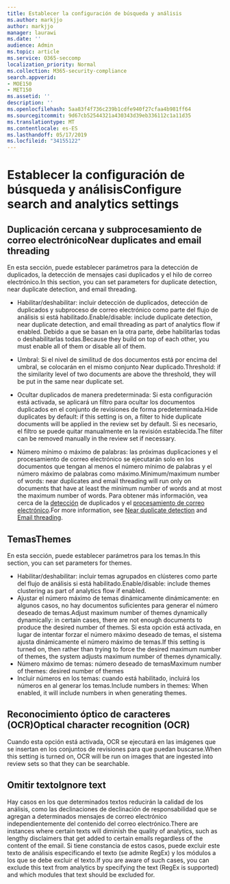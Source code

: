 ```yaml
---
title: Establecer la configuración de búsqueda y análisis
ms.author: markjjo
author: markjjo
manager: laurawi
ms.date: ''
audience: Admin
ms.topic: article
ms.service: O365-seccomp
localization_priority: Normal
ms.collection: M365-security-compliance
search.appverid:
- MOE150
- MET150
ms.assetid: ''
description: ''
ms.openlocfilehash: 5aa83f4f736c239b1cdfe940f27cfaa4b981ff64
ms.sourcegitcommit: 9d67cb52544321a430343d39eb336112c1a11d35
ms.translationtype: MT
ms.contentlocale: es-ES
ms.lasthandoff: 05/17/2019
ms.locfileid: "34155122"
---
```

# <a name="configure-search-and-analytics-settings"></a><span data-ttu-id="bdb82-102">Establecer la configuración de búsqueda y análisis</span><span class="sxs-lookup"><span data-stu-id="bdb82-102">Configure search and analytics settings</span></span>


## <a name="near-duplicates-and-email-threading"></a><span data-ttu-id="bdb82-103">Duplicación cercana y subprocesamiento de correo electrónico</span><span class="sxs-lookup"><span data-stu-id="bdb82-103">Near duplicates and email threading</span></span>

<span data-ttu-id="bdb82-104">En esta sección, puede establecer parámetros para la detección de duplicados, la detección de mensajes casi duplicados y el hilo de correo electrónico.</span><span class="sxs-lookup"><span data-stu-id="bdb82-104">In this section, you can set parameters for duplicate detection, near duplicate detection, and email threading.</span></span>

- <span data-ttu-id="bdb82-105">Habilitar/deshabilitar: incluir detección de duplicados, detección de duplicados y subproceso de correo electrónico como parte del flujo de análisis si está habilitado.</span><span class="sxs-lookup"><span data-stu-id="bdb82-105">Enable/disable: include duplicate detection, near duplicate detection, and email threading as part of analytics flow if enabled.</span></span> <span data-ttu-id="bdb82-106">Debido a que se basan en la otra parte, debe habilitarlas todas o deshabilitarlas todas.</span><span class="sxs-lookup"><span data-stu-id="bdb82-106">Because they build on top of each other, you must enable all of them or disable all of them.</span></span>

- <span data-ttu-id="bdb82-107">Umbral: Si el nivel de similitud de dos documentos está por encima del umbral, se colocarán en el mismo conjunto Near duplicado.</span><span class="sxs-lookup"><span data-stu-id="bdb82-107">Threshold: if the similarity level of two documents are above the threshold, they will be put in the same near duplicate set.</span></span>

- <span data-ttu-id="bdb82-108">Ocultar duplicados de manera predeterminada: Si esta configuración está activada, se aplicará un filtro para ocultar los documentos duplicados en el conjunto de revisiones de forma predeterminada.</span><span class="sxs-lookup"><span data-stu-id="bdb82-108">Hide duplicates by default: if this setting is on, a filter to hide duplicate documents will be applied in the review set by default.</span></span> <span data-ttu-id="bdb82-109">Si es necesario, el filtro se puede quitar manualmente en la revisión establecida.</span><span class="sxs-lookup"><span data-stu-id="bdb82-109">The filter can be removed manually in the review set if necessary.</span></span>

- <span data-ttu-id="bdb82-110">Número mínimo o máximo de palabras: las próximas duplicaciones y el procesamiento de correo electrónico se ejecutarán solo en los documentos que tengan al menos el número mínimo de palabras y el número máximo de palabras como máximo.</span><span class="sxs-lookup"><span data-stu-id="bdb82-110">Minimum/maximum number of words: near duplicates and email threading will run only on documents that have at least the minimum number of words and at most the maximum number of words.</span></span>
<span data-ttu-id="bdb82-111">Para obtener más información, vea cerca de la [detección](near-duplicates.md) de duplicados y el [procesamiento de correo electrónico](email-threading.md).</span><span class="sxs-lookup"><span data-stu-id="bdb82-111">For more information, see [Near duplicate detection](near-duplicates.md) and [Email threading](email-threading.md).</span></span>

## <a name="themes"></a><span data-ttu-id="bdb82-112">Temas</span><span class="sxs-lookup"><span data-stu-id="bdb82-112">Themes</span></span>

<span data-ttu-id="bdb82-113">En esta sección, puede establecer parámetros para los temas.</span><span class="sxs-lookup"><span data-stu-id="bdb82-113">In this section, you can set parameters for themes.</span></span>

- <span data-ttu-id="bdb82-114">Habilitar/deshabilitar: incluir temas agrupados en clústeres como parte del flujo de análisis si está habilitado.</span><span class="sxs-lookup"><span data-stu-id="bdb82-114">Enable/disable: include themes clustering as part of analytics flow if enabled.</span></span>
- <span data-ttu-id="bdb82-115">Ajustar el número máximo de temas dinámicamente dinámicamente: en algunos casos, no hay documentos suficientes para generar el número deseado de temas.</span><span class="sxs-lookup"><span data-stu-id="bdb82-115">Adjust maximum number of themes dynamically dynamically: in certain cases, there are not enough documents to produce the desired number of themes.</span></span> <span data-ttu-id="bdb82-116">Si esta opción está activada, en lugar de intentar forzar el número máximo deseado de temas, el sistema ajusta dinámicamente el número máximo de temas.</span><span class="sxs-lookup"><span data-stu-id="bdb82-116">If this setting is turned on, then rather than trying to force the desired maximum number of themes, the system adjusts maximum number of themes dynamically.</span></span>
- <span data-ttu-id="bdb82-117">Número máximo de temas: número deseado de temas</span><span class="sxs-lookup"><span data-stu-id="bdb82-117">Maximum number of themes: desired number of themes</span></span>
- <span data-ttu-id="bdb82-118">Incluir números en los temas: cuando está habilitado, incluirá los números en al generar los temas.</span><span class="sxs-lookup"><span data-stu-id="bdb82-118">Include numbers in themes: When enabled, it will include numbers in when generating themes.</span></span>  

## <a name="optical-character-recognition-ocr"></a><span data-ttu-id="bdb82-119">Reconocimiento óptico de caracteres (OCR)</span><span class="sxs-lookup"><span data-stu-id="bdb82-119">Optical character recognition (OCR)</span></span>

<span data-ttu-id="bdb82-120">Cuando esta opción está activada, OCR se ejecutará en las imágenes que se insertan en los conjuntos de revisiones para que puedan buscarse.</span><span class="sxs-lookup"><span data-stu-id="bdb82-120">When this setting is turned on, OCR will be run on images that are ingested into review sets so that they can be searchable.</span></span>

## <a name="ignore-text"></a><span data-ttu-id="bdb82-121">Omitir texto</span><span class="sxs-lookup"><span data-stu-id="bdb82-121">Ignore text</span></span>

<span data-ttu-id="bdb82-122">Hay casos en los que determinados textos reducirán la calidad de los análisis, como las declinaciones de declinación de responsabilidad que se agregan a determinados mensajes de correo electrónico independientemente del contenido del correo electrónico.</span><span class="sxs-lookup"><span data-stu-id="bdb82-122">There are instances where certain texts will diminish the quality of analytics, such as lengthy disclaimers that get added to certain emails regardless of the content of the email.</span></span> <span data-ttu-id="bdb82-123">Si tiene constancia de estos casos, puede excluir este texto de análisis especificando el texto (se admite RegEx) y los módulos a los que se debe excluir el texto.</span><span class="sxs-lookup"><span data-stu-id="bdb82-123">If you are aware of such cases, you can exclude this text from analytics by specifying the text (RegEx is supported) and which modules that text should be excluded for.</span></span>